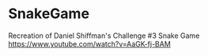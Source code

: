 # SnakeGame
Recreation of Daniel Shiffman's Challenge #3 Snake Game
https://www.youtube.com/watch?v=AaGK-fj-BAM
